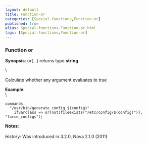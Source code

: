 ```yaml
---
layout: default
title: Function-or
categories: [Special-functions,Function-or]
published: true
alias: Special-functions-Function-or.html
tags: [Special-functions,Function-or]
---
```


### Function or

**Synopsis**: or(...) returns type **string**

\

Calculate whether any argument evaluates to true

**Example**:\
 \

~~~~ {.verbatim}
commands:
  "/usr/bin/generate_config $(config)"
    ifvarclass => or(not(fileexists("/etc/config/$(config)")), "force_configs");
~~~~

**Notes**:\
 \
 *History*: Was introduced in 3.2.0, Nova 2.1.0 (2011)
